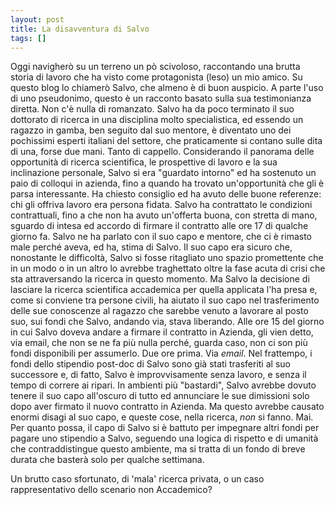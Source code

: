 ```yaml
---
layout: post
title: La disavventura di Salvo
tags: []
---
```


Oggi navigherò su un terreno un pò scivoloso, raccontando una brutta storia di lavoro che ha visto come protagonista (leso) un mio amico. Su questo blog lo chiamerò Salvo, che almeno è di buon auspicio. A parte l'uso di uno pseudonimo, questo è un racconto basato sulla sua testimonianza diretta. Non c'è nulla di romanzato.
Salvo ha da poco terminato il suo dottorato di ricerca in una disciplina molto specialistica, ed essendo un ragazzo in gamba, ben seguito dal suo mentore, è diventato uno dei pochissimi esperti italiani del settore, che praticamente si contano sulle dita di una, forse due mani. Tanto di cappello. Considerando il panorama delle opportunità di ricerca scientifica, le prospettive di lavoro e la sua inclinazione personale, Salvo si era "guardato intorno" ed ha sostenuto un paio di colloqui in azienda, fino a quando ha trovato un'opportunità che gli è parsa interessante. Ha chiesto consiglio ed ha avuto delle buone referenze: chi gli offriva lavoro era persona fidata. Salvo ha contrattato le condizioni contrattuali, fino a che non ha avuto un'offerta buona, con stretta di mano, sguardo di intesa ed accordo di firmare il contratto alle ore 17 di qualche giorno fa. Salvo ne ha parlato con il suo capo e mentore, che ci è rimasto male perché aveva, ed ha, stima di Salvo. Il suo capo era sicuro che, nonostante le difficoltà, Salvo si fosse ritagliato uno spazio promettente che in un modo o in un altro lo avrebbe traghettato oltre la fase acuta di crisi che sta attraversando la ricerca in questo momento.
Ma Salvo la decisione di lasciare la ricerca scientifica accademica per quella applicata l'ha presa e, come si conviene tra persone civili, ha aiutato il suo capo nel trasferimento delle sue conoscenze al ragazzo che sarebbe venuto a lavorare al posto suo, sui fondi che Salvo, andando via, stava liberando.
Alle ore 15 del giorno in cui Salvo doveva andare a firmare il contratto in Azienda, gli vien detto, via email, che non se ne fa più nulla perché, guarda caso, non ci son più fondi disponibili per assumerlo. Due ore prima. Via *email*. Nel frattempo, i fondi dello stipendio post-doc di Salvo sono già stati trasferiti al suo successore e, di fatto, Salvo è improvvisamente senza lavoro, e senza il tempo di correre ai ripari.
In ambienti più "bastardi", Salvo avrebbe dovuto tenere il suo capo all'oscuro di tutto ed annunciare le sue dimissioni solo dopo aver firmato il nuovo contratto in Azienda. Ma questo avrebbe causato enormi disagi al suo capo, e queste cose, nella ricerca, *non* si fanno. Mai. Per quanto possa, il capo di Salvo si è battuto per impegnare altri fondi per pagare uno stipendio a Salvo, seguendo una logica di rispetto e di umanità che contraddistingue questo ambiente, ma si tratta di un fondo di breve durata che basterà solo per qualche settimana.

Un brutto caso sfortunato, di 'mala' ricerca privata, o un caso rappresentativo dello scenario non Accademico?
